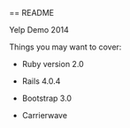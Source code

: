 == README

Yelp Demo 2014

Things you may want to cover:

* Ruby version 2.0

* Rails 4.0.4

* Bootstrap 3.0

* Carrierwave


